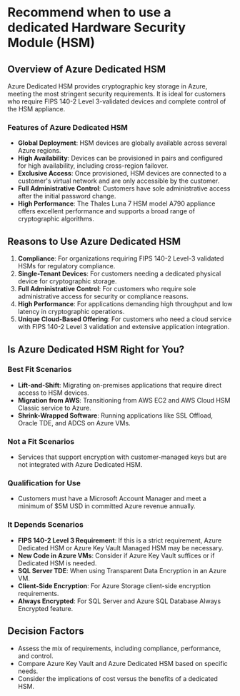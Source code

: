 # Recommend when to use a dedicated Hardware Security Module (HSM)

## Overview of Azure Dedicated HSM

Azure Dedicated HSM provides cryptographic key storage in Azure, meeting the most stringent security requirements. It is ideal for customers who require FIPS 140-2 Level 3-validated devices and complete control of the HSM appliance.

### Features of Azure Dedicated HSM

- **Global Deployment**: HSM devices are globally available across several Azure regions.
- **High Availability**: Devices can be provisioned in pairs and configured for high availability, including cross-region failover.
- **Exclusive Access**: Once provisioned, HSM devices are connected to a customer's virtual network and are only accessible by the customer.
- **Full Administrative Control**: Customers have sole administrative access after the initial password change.
- **High Performance**: The Thales Luna 7 HSM model A790 appliance offers excellent performance and supports a broad range of cryptographic algorithms.

## Reasons to Use Azure Dedicated HSM

1. **Compliance**: For organizations requiring FIPS 140-2 Level-3 validated HSMs for regulatory compliance.
2. **Single-Tenant Devices**: For customers needing a dedicated physical device for cryptographic storage.
3. **Full Administrative Control**: For customers who require sole administrative access for security or compliance reasons.
4. **High Performance**: For applications demanding high throughput and low latency in cryptographic operations.
5. **Unique Cloud-Based Offering**: For customers who need a cloud service with FIPS 140-2 Level 3 validation and extensive application integration.

## Is Azure Dedicated HSM Right for You?

### Best Fit Scenarios

- **Lift-and-Shift**: Migrating on-premises applications that require direct access to HSM devices.
- **Migration from AWS**: Transitioning from AWS EC2 and AWS Cloud HSM Classic service to Azure.
- **Shrink-Wrapped Software**: Running applications like SSL Offload, Oracle TDE, and ADCS on Azure VMs.

### Not a Fit Scenarios

- Services that support encryption with customer-managed keys but are not integrated with Azure Dedicated HSM.

### Qualification for Use

- Customers must have a Microsoft Account Manager and meet a minimum of $5M USD in committed Azure revenue annually.

### It Depends Scenarios

- **FIPS 140-2 Level 3 Requirement**: If this is a strict requirement, Azure Dedicated HSM or Azure Key Vault Managed HSM may be necessary.
- **New Code in Azure VMs**: Consider if Azure Key Vault suffices or if Dedicated HSM is needed.
- **SQL Server TDE**: When using Transparent Data Encryption in an Azure VM.
- **Client-Side Encryption**: For Azure Storage client-side encryption requirements.
- **Always Encrypted**: For SQL Server and Azure SQL Database Always Encrypted feature.

## Decision Factors

- Assess the mix of requirements, including compliance, performance, and control.
- Compare Azure Key Vault and Azure Dedicated HSM based on specific needs.
- Consider the implications of cost versus the benefits of a dedicated HSM.

